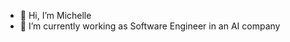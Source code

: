 - 👋 Hi, I’m Michelle
- 🌱 I’m currently working as Software Engineer in an AI company

<!---
michelle-phan/michelle-phan is a ✨ special ✨ repository because its `README.md` (this file) appears on your GitHub profile.
You can click the Preview link to take a look at your changes.
--->
